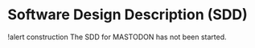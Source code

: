 # Software Design Description (SDD)

!alert construction
The SDD for MASTODON has not been started.
